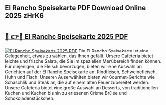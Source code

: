 ## El Rancho Speisekarte PDF Download Online 2025 zHrK6

# <h2><a href="http://gc8aaw7.nevu.top/?p=El+Rancho+Speisekarte">🔗 👉🔴 El Rancho Speisekarte 2025 PDF</a></h2>

[![El Rancho Speisekarte 2025 PDF](https://i.imgur.com/dBaPXMq.png)](http://gc8aaw7.nevu.top/?p=El+Rancho+Speisekarte)
Die El Rancho Speisekarte ist eine Gelegenheit, etwas zu wählen, das Ihnen gefällt. Unsere Cafeteria bietet leichte und frische Salate, die Sie im speziellen Menübereich finden können. Für diejenigen, die Fleisch bevorzugen, bieten wir eine Auswahl an Gerichten auf der El Rancho Speisekarte an: Rindfleisch, Schweinefleisch, Huhn und Fisch. Unseren Auserwählten bieten wir Gourmet-Gerichte wie Schaschlik und Steak an, die auf einem alten Feuer zubereitet werden. Unsere Cafeteria bietet eine große Auswahl an Desserts, von traditionellen Kuchen und Kuchen bis hin zu erlesenen Crème Brûlée und Schokoladenstückchen.
